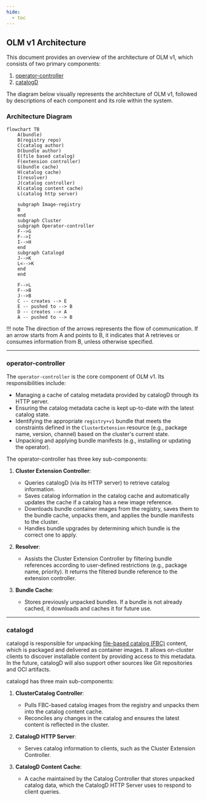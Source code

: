 ```yaml
---
hide:
  - toc
---
```


## OLM v1 Architecture

This document provides an overview of the architecture of OLM v1, which consists of two primary components:

1. [operator-controller](https://github.com/operator-framework/operator-controller)
2. [catalogD](https://github.com/operator-framework/catalogd)

The diagram below visually represents the architecture of OLM v1, followed by descriptions of each component and its role within the system.

### Architecture Diagram

```mermaid
flowchart TB
    A(bundle)
    B(registry repo)
    C(catalog author)
    D(bundle author)
    E(file based catalog)
    F(extension controller)
    G(bundle cache)
    H(catalog cache)
    I(resolver)
    J(catalog controller)
    K(catalog content cache)
    L(catalog http server)

    subgraph Image-registry
    B
    end
    subgraph Cluster
    subgraph Operator-controller
    F-->G
    F-->I
    I-->H
    end
    subgraph Catalogd
    J-->K
    L<-->K
    end
    end

    F-->L
    F-->B
    J-->B
    C -- creates --> E
    E -- pushed to --> B
    D -- creates --> A
    A -- pushed to --> B
```

!!! note
    The direction of the arrows represents the flow of communication. If an arrow starts from A and points to B, it indicates that A retrieves or consumes information from B, unless otherwise specified.

---

### operator-controller

The `operator-controller` is the core component of OLM v1. Its responsibilities include:

- Managing a cache of catalog metadata provided by catalogD through its HTTP server.
- Ensuring the catalog metadata cache is kept up-to-date with the latest catalog state.
- Identifying the appropriate `registry+v1` bundle that meets the constraints defined in the `ClusterExtension` resource (e.g., package name, version, channel) based on the cluster's current state.
- Unpacking and applying bundle manifests (e.g., installing or updating the operator).

The operator-controller has three key sub-components:

1. **Cluster Extension Controller**:
    - Queries catalogD (via its HTTP server) to retrieve catalog information.
    - Saves catalog information in the catalog cache and automatically updates the cache if a catalog has a new image reference.
    - Downloads bundle container images from the registry, saves them to the bundle cache, unpacks them, and applies the bundle manifests to the cluster.
    - Handles bundle upgrades by determining which bundle is the correct one to apply.

2. **Resolver**:
    - Assists the Cluster Extension Controller by filtering bundle references according to user-defined restrictions (e.g., package name, priority). It returns the filtered bundle reference to the extension controller.

3. **Bundle Cache**:
    - Stores previously unpacked bundles. If a bundle is not already cached, it downloads and caches it for future use.

---

### catalogd

catalogd is responsible for unpacking [file-based catalog (FBC)](https://olm.operatorframework.io/docs/reference/file-based-catalogs/#docs) content, which is packaged and delivered as container images. It allows on-cluster clients to discover installable content by providing access to this metadata. In the future, catalogD will also support other sources like Git repositories and OCI artifacts.

catalogd has three main sub-components:

1. **ClusterCatalog Controller**:
    - Pulls FBC-based catalog images from the registry and unpacks them into the catalog content cache.
    - Reconciles any changes in the catalog and ensures the latest content is reflected in the cluster.

2. **CatalogD HTTP Server**:
    - Serves catalog information to clients, such as the Cluster Extension Controller.

3. **CatalogD Content Cache**:
    - A cache maintained by the Catalog Controller that stores unpacked catalog data, which the CatalogD HTTP Server uses to respond to client queries.

